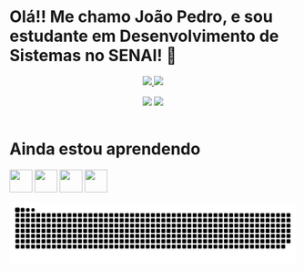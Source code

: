 # Olá!! Me chamo João Pedro, e sou estudante em Desenvolvimento de Sistemas no SENAI! 👋


<div align="center">
<a href="https://github.com/Joao-Franca">
  <img loading="lazy" height="180em" src="https://github-readme-stats.vercel.app/api/top-langs/?username=Joao-Franca&layout=compact&langs_count=7&theme=naval"/>
  <img loading="lazy" height="180em" src="https://github-readme-stats.vercel.app/api?username=Joao-Franca&layout=compact&langs_count=7&hide=contribs,issues&theme=naval"/>

</div>
<br>
<div class="contato" align="center">
   <a href="https://www.linkedin.com/in/jo%C3%A3o-pedro-ferreira-fran%C3%A7a-820462312/" target="_blank"><img loading="lazy" src="https://img.shields.io/badge/-LinkedIn-%230077B5?style=for-the-badge&logo=linkedin&logoColor=white" target="_blank"></a>   
   <a href="https://www.instagram.com/jaopedrofranca" target="_blank"><img src="https://img.shields.io/badge/-Instagram-%23E4405F?style=for-the-badge&logo=instagram&logoColor=white" target="_blank"></a>
</div>

<br>






# Ainda estou aprendendo 
<div>
  <img src="https://cdn.jsdelivr.net/gh/devicons/devicon@latest/icons/react/react-original.svg" width="40" height="40"/>
  <img src="https://cdn.jsdelivr.net/gh/devicons/devicon@latest/icons/javascript/javascript-original.svg" width="40" height="40"/>
  <img src="https://cdn.jsdelivr.net/gh/devicons/devicon@latest/icons/html5/html5-original.svg" width="40" height="40"/>
  <img src="https://cdn.jsdelivr.net/gh/devicons/devicon@latest/icons/css3/css3-original.svg" width="40" height="40"/

  <img src="https://cdn.jsdelivr.net/gh/devicons/devicon@latest/icons/vscode/vscode-original.svg" width="40" height="40"/>

          
</div>





![Snake animation](https://raw.githubusercontent.com/Platane/snk/output/github-contribution-grid-snake.svg)

<!--
**Joao-Franca/Joao-Franca** is a ✨ _special_ ✨ repository because its `README.md` (this file) appears on your GitHub profile.

Here are some ideas to get you started:

- 🔭 I’m currently working on ...
- 🌱 I’m currently learning ...
- 👯 I’m looking to collaborate on ...
- 🤔 I’m looking for help with ...
- 💬 Ask me about ...
- 📫 How to reach me: ...
- 😄 Pronouns: ...
- ⚡ Fun fact: ...
-->
